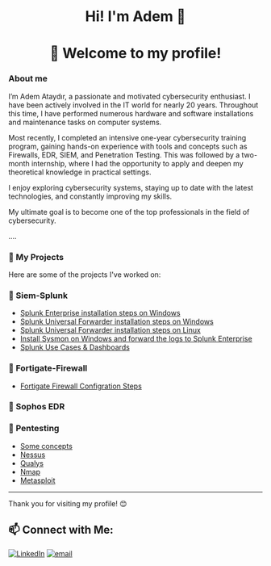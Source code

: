 <h1 align="center"> Hi! I'm Adem 👋 </h1>
<h1 align="center"> 🤝  Welcome to my profile! </h1>



###  About me

I’m Adem Ataydır, a passionate and motivated cybersecurity enthusiast.
I have been actively involved in the IT world for nearly 20 years. Throughout this time, I have performed numerous hardware and software installations and maintenance tasks on computer systems.

Most recently, I completed an intensive one-year cybersecurity training program, gaining hands-on experience with tools and concepts such as Firewalls, EDR, SIEM, and Penetration Testing. This was followed by a two-month internship, where I had the opportunity to apply and deepen my theoretical knowledge in practical settings.

I enjoy exploring cybersecurity systems, staying up to date with the latest technologies, and constantly improving my skills.

My ultimate goal is to become one of the top professionals in the field of cybersecurity.

....

### 💼 My Projects

Here are some of the projects I've worked on:

### 🚀 Siem-Splunk

- [Splunk Enterprise installation steps on Windows](https://github.com/ademataydir/splunk-enterprise-installation-steps-on-windows)
- [Splunk Universal Forwarder installation steps on Windows](https://github.com/ademataydir/splunk-universal-forwarder-installation-steps-on-windows)
- [Splunk Universal Forwarder installation steps on Linux](https://github.com/ademataydir/splunk-universal-forwarder-installation-steps-on-linux)
- [Install Sysmon on Windows and forward the logs to Splunk Enterprise](https://github.com/ademataydir/sysmon-installation-steps-on-windows)
- [Splunk Use Cases & Dashboards](https://github.com/ademataydir/splunk-use-cases)

### 🚀 Fortigate-Firewall

- [Fortigate Firewall Configration Steps](https://github.com/ademataydir/Fortigate-Firewall)
 
### 🚀 Sophos EDR

### 🚀 Pentesting

- [Some concepts](https://github.com/ademataydir/vulnerability-management)
- [Nessus](https://github.com/ademataydir/Nessus)
- [Qualys](https://github.com/ademataydir/Qualys)
- [Nmap](https://github.com/ademataydir/Nmap)
- [Metasploit](https://github.com/ademataydir/Metasploit)

---

Thank you for visiting my profile! 😊

<h2> 📫 Connect with Me:</h2>

[![LinkedIn](https://img.shields.io/badge/LinkedIn-%230077B5.svg?logo=linkedin&logoColor=white)](https://linkedin.com/in/www.linkedin.com/in/adem-ataydir-cyber-security-engineer)
[![email](https://img.shields.io/badge/Email-D14836?logo=gmail&logoColor=white)](mailto:ataydiradem88@gmail.com) 
